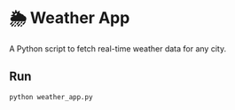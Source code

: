 # 🌦 Weather App

A Python script to fetch real-time weather data for any city.

## Run
```bash
python weather_app.py
